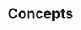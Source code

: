 ---
layout: default
title: 'Concepts'
nav_order: 1
has_children: true
parent: Quantum Mechanics
grand-parent: Physics
modifiedDate: 09-Jun-2010
comments: false
---